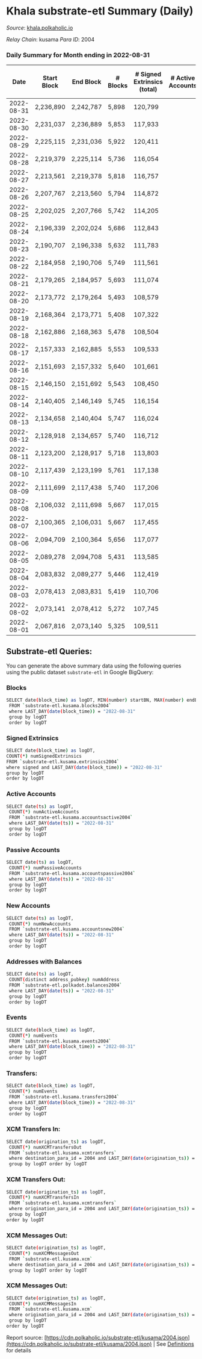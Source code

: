 # Khala substrate-etl Summary (Daily)

_Source_: [khala.polkaholic.io](https://khala.polkaholic.io)

*Relay Chain*: kusama
*Para ID*: 2004



### Daily Summary for Month ending in 2022-08-31


| Date | Start Block | End Block | # Blocks | # Signed Extrinsics (total) | # Active Accounts | # Passive | # New | # Addresses with Balances | # Events | # Transfers | # XCM Transfers In | # XCM Transfers Out | # XCM In | # XCM Out | Issues | 
| ---- | ----------- | --------- | -------- | --------------------------- | ----------------- | --------- | ----- | ------------------------- | -------- | ----------- | ------------------ | ------------------- | -------- | --------- | ------ |
| 2022-08-31 | 2,236,890 | 2,242,787 | 5,898 | 120,799 |  |  |  | 17,257 | 1,605,478 | 2,416 ($339,473.70) | 3 ($488.64) | 6 ($667.52) |  |  |  |
| 2022-08-30 | 2,231,037 | 2,236,889 | 5,853 | 117,933 |  |  |  | 17,245 | 1,567,616 | 2,611 ($216,891.58) | 6 ($408.07) | 6 ($323.58) |  |  |  |
| 2022-08-29 | 2,225,115 | 2,231,036 | 5,922 | 120,411 |  |  |  | 17,230 | 1,601,877 | 2,612 ($101,286.30) | 3 ($631.81) | 5 ($231.02) |  |  |  |
| 2022-08-28 | 2,219,379 | 2,225,114 | 5,736 | 116,054 |  |  |  | 17,206 | 1,544,831 | 2,073 ($69,993.71) | 2 ($210.81) | 5 ($485.86) |  |  |  |
| 2022-08-27 | 2,213,561 | 2,219,378 | 5,818 | 116,757 |  |  |  | 17,199 | 1,545,012 | 1,907 ($49,626.95) | 7 ($1,794.30) | 8 ($1,035.13) |  |  |  |
| 2022-08-26 | 2,207,767 | 2,213,560 | 5,794 | 114,872 |  |  |  | 17,190 | 1,522,917 | 2,206 ($154,422.25) | 2 ($136.67) | 5 ($2,550.54) |  |  |  |
| 2022-08-25 | 2,202,025 | 2,207,766 | 5,742 | 114,205 |  |  |  | 17,182 | 1,520,507 | 2,376 ($250,236.59) | 3 ($587.09) | 2 ($26.42) |  |  |  |
| 2022-08-24 | 2,196,339 | 2,202,024 | 5,686 | 112,843 |  |  |  | 17,176 | 1,498,026 | 2,185 ($175,004.56) | 1 ($0.42) | 3 ($31.66) |  |  |  |
| 2022-08-23 | 2,190,707 | 2,196,338 | 5,632 | 111,783 |  |  |  | 17,170 | 1,479,635 | 2,305 ($109,881.87) | 9 ($661.70) | 8 ($201.68) |  |  |  |
| 2022-08-22 | 2,184,958 | 2,190,706 | 5,749 | 111,561 |  |  |  | 17,161 | 1,481,608 | 2,316 ($69,454.55) | 5 ($794.33) | 11 ($288.74) |  |  |  |
| 2022-08-21 | 2,179,265 | 2,184,957 | 5,693 | 111,074 |  |  |  | 17,148 | 1,471,252 | 1,872 ($81,110.59) | 3 ($53.87) | 2 ($27.82) |  |  |  |
| 2022-08-20 | 2,173,772 | 2,179,264 | 5,493 | 108,579 |  |  |  | 17,137 | 1,437,710 | 1,972 ($238,708.86) | 4 ($1.13) | 6 ($223.34) |  |  |  |
| 2022-08-19 | 2,168,364 | 2,173,771 | 5,408 | 107,322 |  |  |  | 17,131 | 1,417,158 | 2,051 ($141,938.39) | 7 ($374.91) | 6 ($468.77) |  |  |  |
| 2022-08-18 | 2,162,886 | 2,168,363 | 5,478 | 108,504 |  |  |  | 17,111 | 1,432,011 | 2,057 ($143,981.04) | 7 ($1,008.41) | 13 ($1,352.12) |  |  |  |
| 2022-08-17 | 2,157,333 | 2,162,885 | 5,553 | 109,533 |  |  |  | 17,102 | 1,448,923 | 2,037 ($100,766.43) | 7 ($163.84) | 5 ($210.47) |  |  |  |
| 2022-08-16 | 2,151,693 | 2,157,332 | 5,640 | 101,661 |  |  |  | 17,090 | 1,338,439 | 2,219 ($125,616.91) | 7 ($1,648.68) | 12 ($1,650.28) |  |  |  |
| 2022-08-15 | 2,146,150 | 2,151,692 | 5,543 | 108,450 |  |  |  | 17,078 | 1,345,585 | 2,678 ($548,770.26) | 2 ($2.82) | 3 ($31.66) |  |  |  |
| 2022-08-14 | 2,140,405 | 2,146,149 | 5,745 | 116,154 |  |  |  | 17,065 | 1,315,410 | 2,319 ($106,151.33) | 3 ($334.63) | 5 ($933.15) |  |  |  |
| 2022-08-13 | 2,134,658 | 2,140,404 | 5,747 | 116,024 |  |  |  | 17,052 | 1,314,167 | 2,010 ($117,999.94) | 3 ($1,474.73) | 5 ($56.31) |  |  |  |
| 2022-08-12 | 2,128,918 | 2,134,657 | 5,740 | 116,712 |  |  |  | 17,045 | 1,312,885 | 2,355 ($220,095.33) | 4 ($1,008.63) | 6 ($314.20) |  |  |  |
| 2022-08-11 | 2,123,200 | 2,128,917 | 5,718 | 113,803 |  |  |  | 17,029 | 1,279,772 | 2,199 ($4,208,220.34) | 13 ($253.48) | 4 ($80.94) |  |  |  |
| 2022-08-10 | 2,117,439 | 2,123,199 | 5,761 | 117,138 |  |  |  | 17,011 | 1,325,906 | 2,318 ($90,856.20) | 4 ($87.71) | 6 ($96.42) |  |  |  |
| 2022-08-09 | 2,111,699 | 2,117,438 | 5,740 | 117,206 |  |  |  | 16,999 | 1,320,896 | 2,373 ($124,526.88) | 8 ($381.52) | 7 ($322.22) |  |  |  |
| 2022-08-08 | 2,106,032 | 2,111,698 | 5,667 | 117,015 |  |  |  | 16,984 | 1,314,424 | 2,679 ($257,002.62) | 6 ($1,032.34) | 8 ($4,246.05) |  |  |  |
| 2022-08-07 | 2,100,365 | 2,106,031 | 5,667 | 117,455 |  |  |  | 16,961 | 1,319,919 | 2,342 ($91,236.89) | 6 ($328.94) | 6 ($91.66) |  |  |  |
| 2022-08-06 | 2,094,709 | 2,100,364 | 5,656 | 117,077 |  |  |  | 16,948 | 1,313,883 | 1,738 ($152,211.33) | 1 ($207.49) | 3 ($67.85) |  |  |  |
| 2022-08-05 | 2,089,278 | 2,094,708 | 5,431 | 113,585 |  |  |  | 16,942 | 1,273,603 | 2,261 ($306,577.07) | 3 ($13.14) | 7 ($398.72) |  |  |  |
| 2022-08-04 | 2,083,832 | 2,089,277 | 5,446 | 112,419 |  |  |  | 16,968 | 1,264,131 | 2,374 ($84,046.56) | 9 ($7,934.10) | 3 ($45.35) |  |  |  |
| 2022-08-03 | 2,078,413 | 2,083,831 | 5,419 | 110,706 |  |  |  | 16,952 | 1,227,427 | 2,388 ($286,054.38) | 1  | 8 ($85.35) |  |  |  |
| 2022-08-02 | 2,073,141 | 2,078,412 | 5,272 | 107,745 |  |  |  | 16,962 | 1,203,867 | 2,608 ($136,308.41) | 6 ($168.97) | 3 ($52.21) |  |  |  |
| 2022-08-01 | 2,067,816 | 2,073,140 | 5,325 | 109,511 |  |  |  | 17,180 | 1,231,300 | 2,498 ($207,817.88) | 7 ($516.60) | 6 ($134.35) |  |  |  |

## Substrate-etl Queries:
You can generate the above summary data using the following queries using the public dataset `substrate-etl` in Google BigQuery:

### Blocks
```bash
SELECT date(block_time) as logDT, MIN(number) startBN, MAX(number) endBN, COUNT(*) numBlocks 
 FROM `substrate-etl.kusama.blocks2004`  
 where LAST_DAY(date(block_time)) = "2022-08-31" 
 group by logDT 
 order by logDT
```

### Signed Extrinsics
```bash
SELECT date(block_time) as logDT, 
COUNT(*) numSignedExtrinsics 
FROM `substrate-etl.kusama.extrinsics2004`  
where signed and LAST_DAY(date(block_time)) = "2022-08-31" 
group by logDT 
order by logDT
```

### Active Accounts
```bash
SELECT date(ts) as logDT, 
 COUNT(*) numActiveAccounts 
 FROM `substrate-etl.kusama.accountsactive2004` 
 where LAST_DAY(date(ts)) = "2022-08-31" 
 group by logDT 
 order by logDT
```

### Passive Accounts
```bash
SELECT date(ts) as logDT, 
 COUNT(*) numPassiveAccounts 
 FROM `substrate-etl.kusama.accountspassive2004` 
 where LAST_DAY(date(ts)) = "2022-08-31" 
 group by logDT 
 order by logDT
```

### New Accounts
```bash
SELECT date(ts) as logDT, 
 COUNT(*) numNewAccounts 
 FROM `substrate-etl.kusama.accountsnew2004` 
 where LAST_DAY(date(ts)) = "2022-08-31" 
 group by logDT
 order by logDT
```

### Addresses with Balances
```bash
SELECT date(ts) as logDT,
 COUNT(distinct address_pubkey) numAddress 
 FROM `substrate-etl.polkadot.balances2004` 
 where LAST_DAY(date(ts)) = "2022-08-31" 
 group by logDT 
 order by logDT
```

### Events
```bash
SELECT date(block_time) as logDT, 
 COUNT(*) numEvents 
 FROM `substrate-etl.kusama.events2004` 
 where LAST_DAY(date(block_time)) = "2022-08-31" 
 group by logDT 
 order by logDT
```

### Transfers:
```bash
SELECT date(block_time) as logDT, 
 COUNT(*) numEvents 
 FROM `substrate-etl.kusama.transfers2004` 
 where LAST_DAY(date(block_time)) = "2022-08-31" 
 group by logDT 
 order by logDT
```

### XCM Transfers In:
```bash
SELECT date(origination_ts) as logDT, 
 COUNT(*) numXCMTransfersOut 
 FROM `substrate-etl.kusama.xcmtransfers` 
 where destination_para_id = 2004 and LAST_DAY(date(origination_ts)) = "2022-08-31" 
 group by logDT order by logDT
```

### XCM Transfers Out:
```bash
SELECT date(origination_ts) as logDT, 
 COUNT(*) numXCMTransfersIn 
 FROM `substrate-etl.kusama.xcmtransfers` 
 where origination_para_id = 2004 and LAST_DAY(date(origination_ts)) = "2022-08-31" 
 group by logDT 
order by logDT
```

### XCM Messages Out:
```bash
SELECT date(origination_ts) as logDT, 
 COUNT(*) numXCMMessagesOut 
 FROM `substrate-etl.kusama.xcm` 
 where destination_para_id = 2004 and LAST_DAY(date(origination_ts)) = "2022-08-31" 
 group by logDT order by logDT
```

### XCM Messages Out:
```bash
SELECT date(origination_ts) as logDT, 
 COUNT(*) numXCMMessagesIn 
 FROM `substrate-etl.kusama.xcm` 
 where origination_para_id = 2004 and LAST_DAY(date(origination_ts)) = "2022-08-31" 
 group by logDT 
order by logDT
```


Report source: [https://cdn.polkaholic.io/substrate-etl/kusama/2004.json](https://cdn.polkaholic.io/substrate-etl/kusama/2004.json) | See [Definitions](/DEFINITIONS.md) for details
